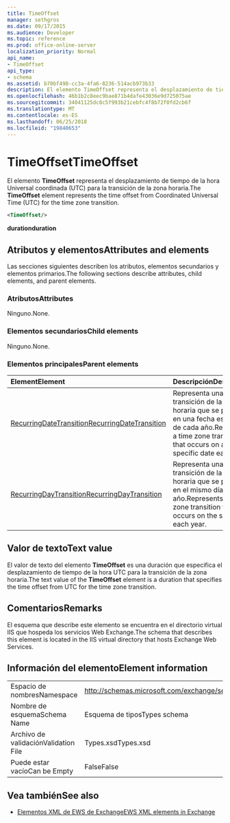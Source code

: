 ```yaml
---
title: TimeOffset
manager: sethgros
ms.date: 09/17/2015
ms.audience: Developer
ms.topic: reference
ms.prod: office-online-server
localization_priority: Normal
api_name:
- TimeOffset
api_type:
- schema
ms.assetid: b70bf498-cc3a-4fa6-8236-514acb973b33
description: El elemento TimeOffset representa el desplazamiento de tiempo de la hora Universal coordinada (UTC) para la transición de la zona horaria.
ms.openlocfilehash: 46b1b2c8eec9bae871b4dafe43036e9d725075ae
ms.sourcegitcommit: 34041125dc8c5f993b21cebfc4f8b72f0fd2cb6f
ms.translationtype: MT
ms.contentlocale: es-ES
ms.lasthandoff: 06/25/2018
ms.locfileid: "19840653"
---
```

# <a name="timeoffset"></a><span data-ttu-id="9fb7d-103">TimeOffset</span><span class="sxs-lookup"><span data-stu-id="9fb7d-103">TimeOffset</span></span>

<span data-ttu-id="9fb7d-104">El elemento **TimeOffset** representa el desplazamiento de tiempo de la hora Universal coordinada (UTC) para la transición de la zona horaria.</span><span class="sxs-lookup"><span data-stu-id="9fb7d-104">The **TimeOffset** element represents the time offset from Coordinated Universal Time (UTC) for the time zone transition.</span></span> 
  
```XML
<TimeOffset/>
```

 <span data-ttu-id="9fb7d-105">**duration**</span><span class="sxs-lookup"><span data-stu-id="9fb7d-105">**duration**</span></span>
## <a name="attributes-and-elements"></a><span data-ttu-id="9fb7d-106">Atributos y elementos</span><span class="sxs-lookup"><span data-stu-id="9fb7d-106">Attributes and elements</span></span>

<span data-ttu-id="9fb7d-107">Las secciones siguientes describen los atributos, elementos secundarios y elementos primarios.</span><span class="sxs-lookup"><span data-stu-id="9fb7d-107">The following sections describe attributes, child elements, and parent elements.</span></span>
  
### <a name="attributes"></a><span data-ttu-id="9fb7d-108">Atributos</span><span class="sxs-lookup"><span data-stu-id="9fb7d-108">Attributes</span></span>

<span data-ttu-id="9fb7d-109">Ninguno.</span><span class="sxs-lookup"><span data-stu-id="9fb7d-109">None.</span></span>
  
### <a name="child-elements"></a><span data-ttu-id="9fb7d-110">Elementos secundarios</span><span class="sxs-lookup"><span data-stu-id="9fb7d-110">Child elements</span></span>

<span data-ttu-id="9fb7d-111">Ninguno.</span><span class="sxs-lookup"><span data-stu-id="9fb7d-111">None.</span></span>
  
### <a name="parent-elements"></a><span data-ttu-id="9fb7d-112">Elementos principales</span><span class="sxs-lookup"><span data-stu-id="9fb7d-112">Parent elements</span></span>

|<span data-ttu-id="9fb7d-113">**Element**</span><span class="sxs-lookup"><span data-stu-id="9fb7d-113">**Element**</span></span>|<span data-ttu-id="9fb7d-114">**Descripción**</span><span class="sxs-lookup"><span data-stu-id="9fb7d-114">**Description**</span></span>|
|:-----|:-----|
|[<span data-ttu-id="9fb7d-115">RecurringDateTransition</span><span class="sxs-lookup"><span data-stu-id="9fb7d-115">RecurringDateTransition</span></span>](recurringdatetransition.md) <br/> |<span data-ttu-id="9fb7d-116">Representa una transición de la zona horaria que se produce en una fecha específica de cada año.</span><span class="sxs-lookup"><span data-stu-id="9fb7d-116">Represents a time zone transition that occurs on a specific date each year.</span></span>  <br/> |
|[<span data-ttu-id="9fb7d-117">RecurringDayTransition</span><span class="sxs-lookup"><span data-stu-id="9fb7d-117">RecurringDayTransition</span></span>](recurringdaytransition.md) <br/> |<span data-ttu-id="9fb7d-118">Representa una transición de la zona horaria que se produce en el mismo día cada año.</span><span class="sxs-lookup"><span data-stu-id="9fb7d-118">Represents a time zone transition that occurs on the same day each year.</span></span>  <br/> |
   
## <a name="text-value"></a><span data-ttu-id="9fb7d-119">Valor de texto</span><span class="sxs-lookup"><span data-stu-id="9fb7d-119">Text value</span></span>

<span data-ttu-id="9fb7d-120">El valor de texto del elemento **TimeOffset** es una duración que especifica el desplazamiento de tiempo de la hora UTC para la transición de la zona horaria.</span><span class="sxs-lookup"><span data-stu-id="9fb7d-120">The text value of the **TimeOffset** element is a duration that specifies the time offset from UTC for the time zone transition.</span></span> 
  
## <a name="remarks"></a><span data-ttu-id="9fb7d-121">Comentarios</span><span class="sxs-lookup"><span data-stu-id="9fb7d-121">Remarks</span></span>

<span data-ttu-id="9fb7d-122">El esquema que describe este elemento se encuentra en el directorio virtual IIS que hospeda los servicios Web Exchange.</span><span class="sxs-lookup"><span data-stu-id="9fb7d-122">The schema that describes this element is located in the IIS virtual directory that hosts Exchange Web Services.</span></span>
  
## <a name="element-information"></a><span data-ttu-id="9fb7d-123">Información del elemento</span><span class="sxs-lookup"><span data-stu-id="9fb7d-123">Element information</span></span>

|||
|:-----|:-----|
|<span data-ttu-id="9fb7d-124">Espacio de nombres</span><span class="sxs-lookup"><span data-stu-id="9fb7d-124">Namespace</span></span>  <br/> |http://schemas.microsoft.com/exchange/services/2006/types  <br/> |
|<span data-ttu-id="9fb7d-125">Nombre de esquema</span><span class="sxs-lookup"><span data-stu-id="9fb7d-125">Schema Name</span></span>  <br/> |<span data-ttu-id="9fb7d-126">Esquema de tipos</span><span class="sxs-lookup"><span data-stu-id="9fb7d-126">Types schema</span></span>  <br/> |
|<span data-ttu-id="9fb7d-127">Archivo de validación</span><span class="sxs-lookup"><span data-stu-id="9fb7d-127">Validation File</span></span>  <br/> |<span data-ttu-id="9fb7d-128">Types.xsd</span><span class="sxs-lookup"><span data-stu-id="9fb7d-128">Types.xsd</span></span>  <br/> |
|<span data-ttu-id="9fb7d-129">Puede estar vacío</span><span class="sxs-lookup"><span data-stu-id="9fb7d-129">Can be Empty</span></span>  <br/> |<span data-ttu-id="9fb7d-130">False</span><span class="sxs-lookup"><span data-stu-id="9fb7d-130">False</span></span>  <br/> |
   
## <a name="see-also"></a><span data-ttu-id="9fb7d-131">Vea también</span><span class="sxs-lookup"><span data-stu-id="9fb7d-131">See also</span></span>



- [<span data-ttu-id="9fb7d-132">Elementos XML de EWS de Exchange</span><span class="sxs-lookup"><span data-stu-id="9fb7d-132">EWS XML elements in Exchange</span></span>](ews-xml-elements-in-exchange.md)

